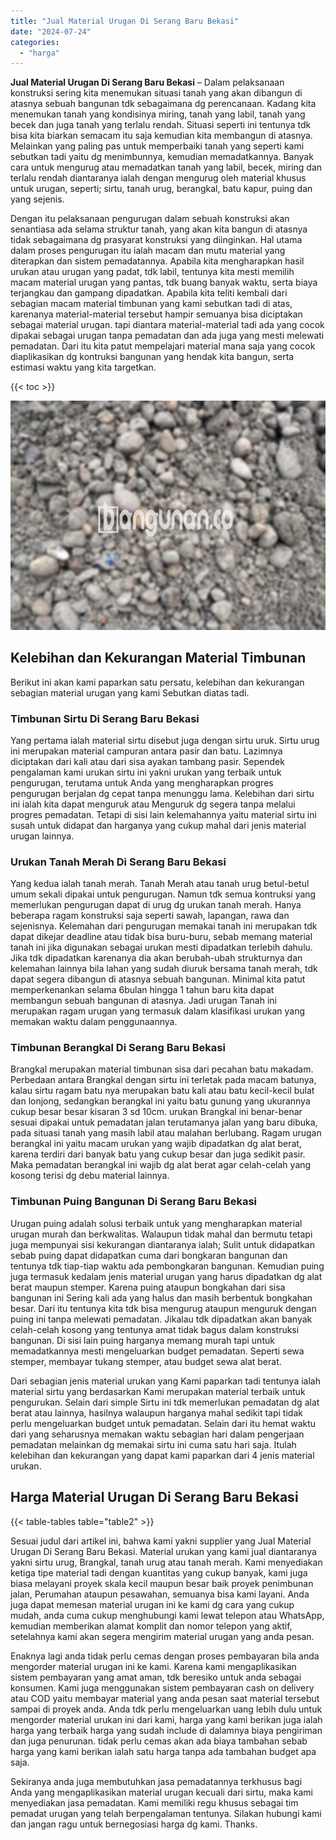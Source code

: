 ```yaml
---
title: "Jual Material Urugan Di Serang Baru Bekasi"
date: "2024-07-24"
categories: 
  - "harga"
---
```


**Jual Material Urugan Di Serang Baru Bekasi** – Dalam pelaksanaan konstruksi sering kita menemukan situasi tanah yang akan dibangun di atasnya sebuah bangunan tdk sebagaimana dg perencanaan. Kadang kita menemukan tanah yang kondisinya miring, tanah yang labil, tanah yang becek dan juga tanah yang terlalu rendah. Situasi seperti ini tentunya tdk bisa kita biarkan semacam itu saja kemudian kita membangun di atasnya. Melainkan yang paling pas untuk memperbaiki tanah yang seperti kami sebutkan tadi yaitu dg menimbunnya, kemudian memadatkannya. Banyak cara untuk mengurug atau memadatkan tanah yang labil, becek, miring dan terlalu rendah diantaranya ialah dengan mengurug oleh material khusus untuk urugan, seperti; sirtu, tanah urug, berangkal, batu kapur, puing dan yang sejenis.

Dengan itu pelaksanaan pengurugan dalam sebuah konstruksi akan senantiasa ada selama struktur tanah, yang akan kita bangun di atasnya tidak sebagaimana dg prasyarat konstruksi yang diinginkan. Hal utama dalam proses pengurugan itu ialah macam dan mutu material yang diterapkan dan sistem pemadatannya. Apabila kita mengharapkan hasil urukan atau urugan yang padat, tdk labil, tentunya kita mesti memilih macam material urugan yang pantas, tdk buang banyak waktu, serta biaya terjangkau dan gampang dipadatkan. Apabila kita teliti kembali dari sebagian macam material timbunan yang kami sebutkan tadi di atas, karenanya material-material tersebut hampir semuanya bisa diciptakan sebagai material urugan. tapi diantara material-material tadi ada yang cocok dipakai sebagai urugan tanpa pemadatan dan ada juga yang mesti melewati pemadatan. Dari itu kita patut mempelajari material mana saja yang cocok diaplikasikan dg kontruksi bangunan yang hendak kita bangun, serta estimasi waktu yang kita targetkan.

{{< toc >}}

![Jual Material Urugan Di Serang Baru Bekasi](/images/jual-urugan-22.png)

## Kelebihan dan Kekurangan Material Timbunan

Berikut ini akan kami paparkan satu persatu, kelebihan dan kekurangan sebagian material urugan yang kami Sebutkan diatas tadi.

### Timbunan Sirtu Di Serang Baru Bekasi

Yang pertama ialah material sirtu disebut juga dengan sirtu uruk. Sirtu urug ini merupakan material campuran antara pasir dan batu. Lazimnya diciptakan dari kali atau dari sisa ayakan tambang pasir. Sependek pengalaman kami urukan sirtu ini yakni urukan yang terbaik untuk pengurugan, terutama untuk Anda yang mengharapkan progres pengurugan berjalan dg cepat tanpa menunggu lama. Kelebihan dari sirtu ini ialah kita dapat menguruk atau Menguruk dg segera tanpa melalui progres pemadatan. Tetapi di sisi lain kelemahannya yaitu material sirtu ini susah untuk didapat dan harganya yang cukup mahal dari jenis material urugan lainnya.

### Urukan Tanah Merah Di Serang Baru Bekasi

Yang kedua ialah tanah merah. Tanah Merah atau tanah urug betul-betul umum sekali dipakai untuk pengurugan. Namun tdk semua kontruksi yang memerlukan pengurugan dapat di urug dg urukan tanah merah. Hanya beberapa ragam konstruksi saja seperti sawah, lapangan, rawa dan sejenisnya. Kelemahan dari pengurugan memakai tanah ini merupakan tdk dapat dikejar deadline atau tidak bisa buru-buru, sebab memang material tanah ini jika digunakan sebagai urukan mesti dipadatkan terlebih dahulu. Jika tdk dipadatkan karenanya dia akan berubah-ubah strukturnya dan kelemahan lainnya bila lahan yang sudah diuruk bersama tanah merah, tdk dapat segera dibangun di atasnya sebuah bangunan. Minimal kita patut memperkenankan selama 6bulan hingga 1 tahun baru kita dapat membangun sebuah bangunan di atasnya. Jadi urugan Tanah ini merupakan ragam urugan yang termasuk dalam klasifikasi urukan yang memakan waktu dalam penggunaannya.

### Timbunan Berangkal Di Serang Baru Bekasi

Brangkal merupakan material timbunan sisa dari pecahan batu makadam. Perbedaan antara Brangkal dengan sirtu ini terletak pada macam batunya, kalau sirtu ragam batu nya merupakan batu kali atau batu kecil-kecil bulat dan lonjong, sedangkan berangkal ini yaitu batu gunung yang ukurannya cukup besar besar kisaran 3 sd 10cm. urukan Brangkal ini benar-benar sesuai dipakai untuk pemadatan jalan terutamanya jalan yang baru dibuka, pada situasi tanah yang masih labil atau malahan berlubang. Ragam urugan berangkal ini yaitu macam urukan yang wajib dipadatkan dg alat berat, karena terdiri dari banyak batu yang cukup besar dan juga sedikit pasir. Maka pemadatan berangkal ini wajib dg alat berat agar celah-celah yang kosong terisi dg debu material lainnya.

### Timbunan Puing Bangunan Di Serang Baru Bekasi

Urugan puing adalah solusi terbaik untuk yang mengharapkan material urugan murah dan berkwalitas. Walaupun tidak mahal dan bermutu tetapi juga mempunyai sisi kekurangan diantaranya ialah; Sulit untuk didapatkan sebab puing dapat didapatkan cuma dari bongkaran bangunan dan tentunya tdk tiap-tiap waktu ada pembongkaran bangunan. Kemudian puing juga termasuk kedalam jenis material urugan yang harus dipadatkan dg alat berat maupun stemper. Karena puing ataupun bongkahan dari sisa bangunan ini Sering kali ada yang halus dan masih berbentuk bongkahan besar. Dari itu tentunya kita tdk bisa mengurug ataupun menguruk dengan puing ini tanpa melewati pemadatan. Jikalau tdk dipadatkan akan banyak celah-celah kosong yang tentunya amat tidak bagus dalam konstruksi bangunan. Di sisi lain puing harganya memang murah tapi untuk memadatkannya mesti mengeluarkan budget pemadatan. Seperti sewa stemper, membayar tukang stemper, atau budget sewa alat berat.

Dari sebagian jenis material urukan yang Kami paparkan tadi tentunya ialah material sirtu yang berdasarkan Kami merupakan material terbaik untuk pengurukan. Selain dari simple Sirtu ini tdk memerlukan pemadatan dg alat berat atau lainnya, hasilnya walaupun harganya mahal sedikit tapi tidak perlu mengeluarkan budget untuk pemadatan. Selain dari itu hemat waktu dari yang seharusnya memakan waktu sebagian hari dalam pengerjaan pemadatan melainkan dg memakai sirtu ini cuma satu hari saja. Itulah kelebihan dan kekurangan yang dapat kami paparkan dari 4 jenis material urukan.

## Harga Material Urugan Di Serang Baru Bekasi

{{< table-tables table="table2" >}}

Sesuai judul dari artikel ini, bahwa kami yakni supplier yang Jual Material Urugan Di Serang Baru Bekasi. Material urukan yang kami jual diantaranya yakni sirtu urug, Brangkal, tanah urug atau tanah merah. Kami menyediakan ketiga tipe material tadi dengan kuantitas yang cukup banyak, kami juga biasa melayani proyek skala kecil maupun besar baik proyek penimbunan jalan, Perumahan ataupun pesawahan, semuanya bisa kami layani. Anda juga dapat memesan material urugan ini ke kami dg cara yang cukup mudah, anda cuma cukup menghubungi kami lewat telepon atau WhatsApp, kemudian memberikan alamat komplit dan nomor telepon yang aktif, setelahnya kami akan segera mengirim material urugan yang anda pesan.

Enaknya lagi anda tidak perlu cemas dengan proses pembayaran bila anda mengorder material urugan ini ke kami. Karena kami mengaplikasikan sistem pembayaran yang amat aman, tdk beresiko untuk anda sebagai konsumen. Kami juga menggunakan sistem pembayaran cash on delivery atau COD yaitu membayar material yang anda pesan saat material tersebut sampai di proyek anda. Anda tdk perlu mengeluarkan uang lebih dulu untuk mengorder material urukan ini dari kami, harga yang kami berikan juga ialah harga yang terbaik harga yang sudah include di dalamnya biaya pengiriman dan juga penurunan. tidak perlu cemas akan ada biaya tambahan sebab harga yang kami berikan ialah satu harga tanpa ada tambahan budget apa saja.

Sekiranya anda juga membutuhkan jasa pemadatannya terkhusus bagi Anda yang mengaplikasikan material urugan kecuali dari sirtu, maka kami menyediakan jasa pemadatan. Kami memiliki regu khusus sebagai tim pemadat urugan yang telah berpengalaman tentunya. Silakan hubungi kami dan jangan ragu untuk bernegosiasi harga dg kami. Thanks.

